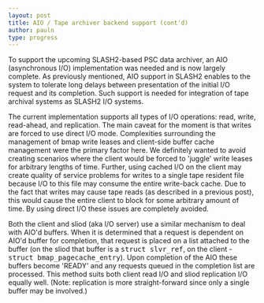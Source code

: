 ```yaml
---
layout: post
title: AIO / Tape archiver backend support (cont'd)
author: pauln
type: progress
---
```


To support the upcoming SLASH2-based PSC data archiver, an AIO (asynchronous I/O) implementation was needed and is now largely complete.  As previously mentioned, AIO support in SLASH2 enables to the system to tolerate long delays between presentation of the initial I/O request and its completion.  Such support is needed for integration of tape archival systems as SLASH2 I/O systems.

The current implementation supports all types of I/O operations:  read, write, read-ahead, and replication.  The main caveat for the moment is that writes are forced to use direct I/O mode.  Complexities surrounding the management of bmap write leases and client-side buffer cache management were the primary factor here.  We definitely wanted to avoid creating scenarios where the client would be forced to 'juggle' write leases for arbitrary lengths of time.  Further, using cached I/O on the client may create quality of service problems for writes to a single tape resident file because I/O to this file may consume the entire write-back cache.  Due to the fact that writes may cause tape reads (as described in a previous post), this would cause the entire client to block for some arbitrary amount of time.   By using direct I/O these issues are completely avoided.

Both the client and sliod (aka I/O server) use a similar mechanism to deal with AIO'd buffers.  When it is determined that a request is dependent on AIO'd buffer for completion, that request is placed on a list attached to the buffer (on the sliod that buffer is a <tt>struct slvr_ref</tt>, on the client - <tt>struct bmap_pagecache_entry</tt>).  Upon completion of the AIO these buffers become 'READY' and any requests queued in the completion list are processed.  This method suits both client read I/O and sliod replication I/O equally well.  (Note: replication is more straight-forward since only a single buffer may be involved.)

